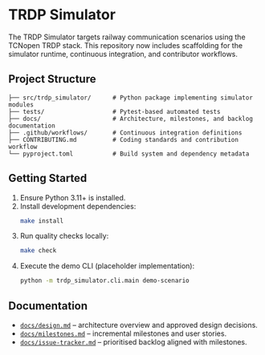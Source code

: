 # TRDP Simulator

The TRDP Simulator targets railway communication scenarios using the
TCNopen TRDP stack. This repository now includes scaffolding for the
simulator runtime, continuous integration, and contributor workflows.

## Project Structure

```
├── src/trdp_simulator/      # Python package implementing simulator modules
├── tests/                   # Pytest-based automated tests
├── docs/                    # Architecture, milestones, and backlog documentation
├── .github/workflows/       # Continuous integration definitions
├── CONTRIBUTING.md          # Coding standards and contribution workflow
└── pyproject.toml           # Build system and dependency metadata
```

## Getting Started

1. Ensure Python 3.11+ is installed.
2. Install development dependencies:
   ```bash
   make install
   ```
3. Run quality checks locally:
   ```bash
   make check
   ```
4. Execute the demo CLI (placeholder implementation):
   ```bash
   python -m trdp_simulator.cli.main demo-scenario
   ```

## Documentation

- [`docs/design.md`](docs/design.md) – architecture overview and approved
  design decisions.
- [`docs/milestones.md`](docs/milestones.md) – incremental milestones and
  user stories.
- [`docs/issue-tracker.md`](docs/issue-tracker.md) – prioritised backlog
  aligned with milestones.
